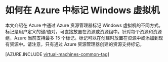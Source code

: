 <properties
   pageTitle="如何标记 Windows VM | Azure"
   description="了解如何标记使用资源管理器部署模型在 Azure 中创建的 Windows 虚拟机。"
   services="virtual-machines-windows"
   documentationCenter=""
   authors="mmccrory"
   manager="timlt"
   editor="tysonn"
   tags="azure-resource-manager"/>

<tags
   ms.service="virtual-machines-windows"
   ms.date="11/10/2015"
   wacn.date=""/>

# 如何在 Azure 中标记 Windows 虚拟机

本文介绍在 Azure 中通过 Azure 资源管理器标记 Windows 虚拟机的不同方式。标记是用户定义的键/值对，可直接放置在资源或资源组中。针对每个资源和资源组，Azure 当前支持最多 15 个标记。标记可以在创建时放置在资源中或添加到现有资源中。请注意，只有通过 Azure 资源管理器创建的资源支持标记。

[AZURE.INCLUDE [virtual-machines-common-tag](../includes/virtual-machines-common-tag.md)]

<!---HONumber=Mooncake_1221_2015-->